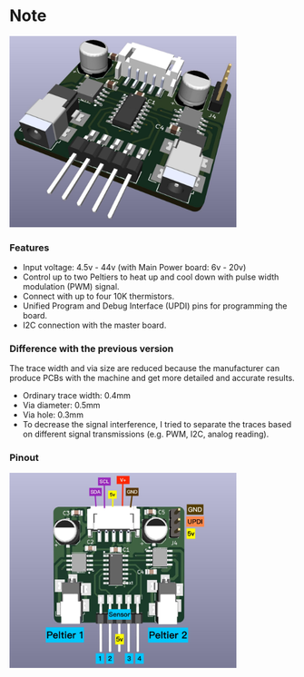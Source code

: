 # Note

<img src="/Prototype v1/Peltier_slave/pics/Peltier_slave.jpg" alt="peltier slave 3D" width="400"/>


### Features

- Input voltage: 4.5v - 44v (with Main Power board: 6v - 20v)
- Control up to two Peltiers to heat up and cool down with pulse width modulation (PWM) signal. 
- Connect with up to four 10K thermistors. 
- Unified Program and Debug Interface (UPDI) pins for programming the board. 
- I2C connection with the master board. 

### Difference with the previous version

The trace width and via size are reduced because the manufacturer can produce PCBs with the machine and get more detailed and accurate results.

- Ordinary trace width: 0.4mm
- Via diameter: 0.5mm
- Via hole: 0.3mm
- To decrease the signal interference, I tried to separate the traces based on different signal transmissions (e.g. PWM, I2C, analog reading). 


### Pinout

<img src="/Prototype v1/Peltier_slave/pics/Peltier_slave_pinout.jpg" alt="peltier slave 3D" width="400"/>
